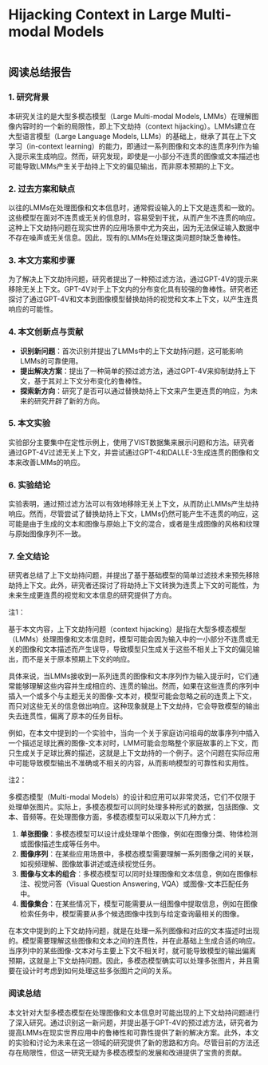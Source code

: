 # Hijacking Context in Large Multi-modal Models

<figure><img src="../../.gitbook/assets/image (211).png" alt=""><figcaption></figcaption></figure>

## 阅读总结报告

### 1. 研究背景

本研究关注的是大型多模态模型（Large Multi-modal Models, LMMs）在理解图像内容时的一个新的局限性，即上下文劫持（context hijacking）。LMMs建立在大型语言模型（Large Language Models, LLMs）的基础上，继承了其在上下文学习（in-context learning）的能力，即通过一系列图像和文本的连贯序列作为输入提示来生成响应。然而，研究发现，即使是一小部分不连贯的图像或文本描述也可能导致LMMs产生关于劫持上下文的偏见输出，而非原本预期的上下文。

### 2. 过去方案和缺点

以往的LMMs在处理图像和文本信息时，通常假设输入的上下文是连贯和一致的。这些模型在面对不连贯或无关的信息时，容易受到干扰，从而产生不连贯的响应。这种上下文劫持问题在现实世界的应用场景中尤为突出，因为无法保证输入数据中不存在噪声或无关信息。因此，现有的LMMs在处理这类问题时缺乏鲁棒性。

### 3. 本文方案和步骤

为了解决上下文劫持问题，研究者提出了一种预过滤方法，通过GPT-4V的提示来移除无关上下文。GPT-4V对于上下文内的分布变化具有较强的鲁棒性。研究者还探讨了通过GPT-4V和文本到图像模型替换劫持的视觉和文本上下文，以产生连贯响应的可能性。

### 4. 本文创新点与贡献

* **识别新问题**：首次识别并提出了LMMs中的上下文劫持问题，这可能影响LMMs的可靠使用。
* **提出解决方案**：提出了一种简单的预过滤方法，通过GPT-4V来抑制劫持上下文，基于其对上下文分布变化的鲁棒性。
* **探索新方向**：研究了是否可以通过替换劫持上下文来产生更连贯的响应，为未来的研究开辟了新的方向。

### 5. 本文实验

实验部分主要集中在定性示例上，使用了VIST数据集来展示问题和方法。研究者通过GPT-4V过滤无关上下文，并尝试通过GPT-4和DALLE-3生成连贯的图像和文本来改善LMMs的响应。

### 6. 实验结论

实验表明，通过预过滤方法可以有效地移除无关上下文，从而防止LMMs产生劫持响应。然而，尽管尝试了替换劫持上下文，LMMs仍然可能产生不连贯的响应，这可能是由于生成的文本和图像与原始上下文的混合，或者是生成图像的风格和纹理与原始图像序列不一致。

### 7. 全文结论

研究者总结了上下文劫持问题，并提出了基于基础模型的简单过滤技术来预先移除劫持上下文。此外，研究者还探讨了将劫持上下文转换为连贯上下文的可能性，为未来生成更连贯的视觉和文本信息的研究提供了方向。

注1：

基于本文内容，上下文劫持问题（context hijacking）是指在大型多模态模型（LMMs）处理图像和文本信息时，模型可能会因为输入中的一小部分不连贯或无关的图像和文本描述而产生误导，导致模型只生成关于这些不相关上下文的偏见输出，而不是关于原本预期上下文的响应。

具体来说，当LMMs接收到一系列连贯的图像和文本序列作为输入提示时，它们通常能够理解这些内容并生成相应的、连贯的输出。然而，如果在这些连贯的序列中插入一个或多个与主题无关的图像-文本对，模型可能会忽略之前的连贯上下文，而只对这些无关的信息做出响应。这种现象就是上下文劫持，它会导致模型的输出失去连贯性，偏离了原本的任务目标。

例如，在本文中提到的一个实验中，当向一个关于家庭访问祖母的故事序列中插入一个描述足球比赛的图像-文本对时，LMM可能会忽略整个家庭故事的上下文，而只生成关于足球比赛的描述，这就是上下文劫持的一个例子。这个问题在实际应用中可能导致模型输出不准确或不相关的内容，从而影响模型的可靠性和实用性。

注2：

多模态模型（Multi-modal Models）的设计和应用可以非常灵活，它们不仅限于处理单张图片。实际上，多模态模型可以同时处理多种形式的数据，包括图像、文本、音频等。在处理图像方面，多模态模型可以采取以下几种方式：

1. **单张图像**：多模态模型可以设计成处理单个图像，例如在图像分类、物体检测或图像描述生成等任务中。
2. **图像序列**：在某些应用场景中，多模态模型需要理解一系列图像之间的关联，如视频理解、图像故事讲述或连续视觉任务。
3. **图像与文本的组合**：多模态模型可以同时处理图像和文本信息，例如在图像标注、视觉问答（Visual Question Answering, VQA）或图像-文本匹配任务中。
4. **图像集合**：在某些情况下，模型可能需要从一组图像中提取信息，例如在图像检索任务中，模型需要从多个候选图像中找到与给定查询最相关的图像。

在本文中提到的上下文劫持问题，就是在处理一系列图像和对应的文本描述时出现的。模型需要理解这些图像和文本之间的连贯性，并在此基础上生成合适的响应。当序列中的某些图像-文本对与主要上下文不相关时，就可能导致模型的输出偏离预期，这就是上下文劫持问题。因此，多模态模型确实可以处理多张图片，并且需要在设计时考虑到如何处理这些多张图片之间的关系。

### 阅读总结

本文针对大型多模态模型在处理图像和文本信息时可能出现的上下文劫持问题进行了深入研究。通过识别这一新问题，并提出基于GPT-4V的预过滤方法，研究者为提高LMMs在现实世界应用中的鲁棒性和可靠性提供了新的解决方案。此外，本文的实验和讨论为未来在这一领域的研究提供了新的思路和方向。尽管目前的方法还存在局限性，但这一研究无疑为多模态模型的发展和改进提供了宝贵的贡献。
